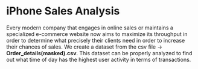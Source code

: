 # iPhone Sales Analysis
Every modern company that engages in online sales or maintains a specialized e-commerce website now aims to maximize its throughput in order to determine what precisely their clients need in order to increase 
their chances of sales. We create a dataset from the csv file -> **Order_details(masked).csv**. This dataset can be properly analyzed to find out what time of day has the highest user activity in terms of transactions.
